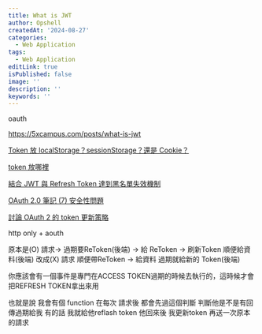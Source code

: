 ```yaml
---
title: What is JWT
author: Opshell
createdAt: '2024-08-27'
categories:
  - Web Application
tags:
  - Web Application
editLink: true
isPublished: false
image: ''
description: ''
keywords: ''
---
```

oauth

https://5xcampus.com/posts/what-is-jwt

[Token 放 localStorage？sessionStorage？還是 Cookie？](https://israynotarray.com/information-security/20230516/18406287/)

[token 放哪裡](https://wenku.csdn.net/answer/c5e02568044b4bd5a190d3d3e66ec6bc?ydreferer=aHR0cHM6Ly93d3cuZ29vZ2xlLmNvbS8%3D)

[結合 JWT 與 Refresh Token 達到黑名單失效機制](https://tec.xenby.com/44-%E7%B5%90%E5%90%88-jwt-%E8%88%87-refresh-token-%E9%81%94%E5%88%B0%E9%BB%91%E5%90%8D%E5%96%AE%E5%A4%B1%E6%95%88%E6%A9%9F%E5%88%B6)

[OAuth 2.0 筆記 (7) 安全性問題](https://blog.yorkxin.org/posts/oauth2-7-security-considerations/)

[討論 OAuth 2 的 token 更新策略](https://editor.leonh.space/2022/oauth-token/)

http only + aouth

原本是(O)
請求-> 過期要ReToken(後端) -> 給 ReToken -> 刷新Token 順便給資料(後端)
改成(X)
請求 順便帶ReToken -> 給資料  過期就給新的 Token(後端)

你應該會有一個事件是專門在ACCESS TOKEN過期的時候去執行的，這時候才會把REFRESH TOKEN拿出來用

也就是說  我會有個 function
在每次 請求後  都會先過這個判斷
判斷他是不是有回傳過期給我
有的話
我就給他reflash token
他回來後  我更新token
再送一次原本的請求
